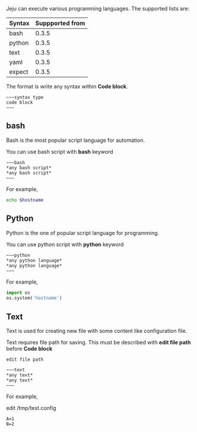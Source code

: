 Jeju can execute various programming languages.
The supported lists are:

Syntax | Suppported from
----    | ----
bash    | 0.3.5
python  | 0.3.5
text    | 0.3.5
yaml    | 0.3.5
expect  | 0.3.5

The format is write any syntax within **Code block**.

````
~~~syntax type
code block
~~~
````

## bash

Bash is the most popular script language for automation.

You can use bash script with **bash** keyword

````
~~~bash
*any bash script*
*any bash script*
~~~
````

For example,

~~~bash
echo $hostname
~~~


## Python

Python is the one of popular script language for programming.

You can use python script with **python** keyword

````
~~~python
*any python language*
*any python language*
~~~
````

For example,

~~~python
import os
os.system('hostname')
~~~

## Text

Text is used for creating new file with some content like configuration file.

Text requires file path for saving. This must be described with **edit file path** before **Code block** 

````
edit file path

~~~text
*any text*
*any text*
~~~
````

For example,

edit /tmp/test.config

~~~text
A=1
B=2
~~~


